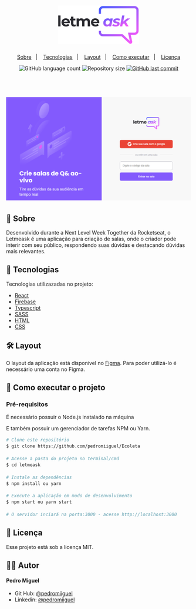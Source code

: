 <h1 align="center">
    <img alt="Letmeask" title="Letmeask" src=".github/logo.svg" width="220px" color="#fff" />
</h1>

<p align="center">
  <a href="#-sobre">Sobre</a>&nbsp;&nbsp;&nbsp;|&nbsp;&nbsp;&nbsp;
  <a href="#-tecnologias">Tecnologias</a>&nbsp;&nbsp;&nbsp;|&nbsp;&nbsp;&nbsp;
  <a href="#-layout">Layout</a>&nbsp;&nbsp;&nbsp;|&nbsp;&nbsp;&nbsp;
  <a href="#-como-executar-o-projeto">Como executar</a>&nbsp;&nbsp;&nbsp;|&nbsp;&nbsp;&nbsp;
  <a href="#-licença">Licença</a>
</p>

<p align="center">
  <img alt="GitHub language count" src="https://img.shields.io/github/languages/count/pedromiiguel/Letmeask">

  <img alt="Repository size" src="https://img.shields.io/github/repo-size/pedromiiguel/Letmeask">
	
  <a href="https://github.com/pedromiiguel/Ecoleta/commits/master">
    <img alt="GitHub last commit" src="https://img.shields.io/github/last-commit/pedromiiguel/Letmeask">
  </a>

  <!-- <img alt="License" src="https://img.shields.io/badge/license-MIT-brightgreen">
   <a href="https://github.com/pedromiiguel/Ecoleta/stargazers">
    <img alt="Stargazers" src="https://img.shields.io/github/stars/pedromiiguel/Ecoleta?style=social">
  </a> -->
</p>

<br/>

<h1 align="center">
     <img alt="Letmeask" title="Letmeask" src=".github/index.png"/>
</h1>

## 🔖 Sobre

Desenvolvido durante a Next Level Week Together da Rocketseat, o Letmeask é uma aplicação para criação de salas, onde o criador pode interir com seu público, respondendo suas dúvidas e destacando dúvidas mais relevantes.

## 🚀 Tecnologias

Tecnologias utilizazadas no projeto:

- [React](https://reactjs.org/)
- [Firebase](https://firebase.google.com/)
- [Typescript](https://www.typescriptlang.org/)
- [SASS](https://sass-lang.com/)
- [HTML](https://developer.mozilla.org/pt-BR/docs/Web/HTML)
- [CSS](https://developer.mozilla.org/pt-BR/docs/Web/CSS)

## 🛠 Layout

O layout da aplicação está disponível no [Figma](<https://www.figma.com/file/xx4WphYhSfBgmFoMWniOYb/Letmeask-(Copy)>). Para poder utilizá-lo é necessário uma conta no Figma.

## 🔧 Como executar o projeto

### Pré-requisitos

<p> É necessário possuir o Node.js instalado na máquina </p>
<p>E também possuir um gerenciador de tarefas NPM ou Yarn.</p>

```bash
# Clone este repositório
$ git clone https://github.com/pedromiiguel/Ecoleta

# Acesse a pasta do projeto no terminal/cmd
$ cd letmeask

# Instale as dependências
$ npm install ou yarn 

# Execute a aplicação em modo de desenvolvimento
$ npm start ou yarn start

# O servidor inciará na porta:3000 - acesse http://localhost:3000
```

## 📝 Licença

Esse projeto está sob a licença MIT.

## :man_astronaut: Autor

#### Pedro Miguel

- Git Hub: <a href="https://github.com/pedromiiguel" target='_blanck' >@pedromiiguel</a>
- Linkedin: <a href="https://www.linkedin.com/in/pedro-miiguel" target='_blanck' >@pedromiiguel</a>
